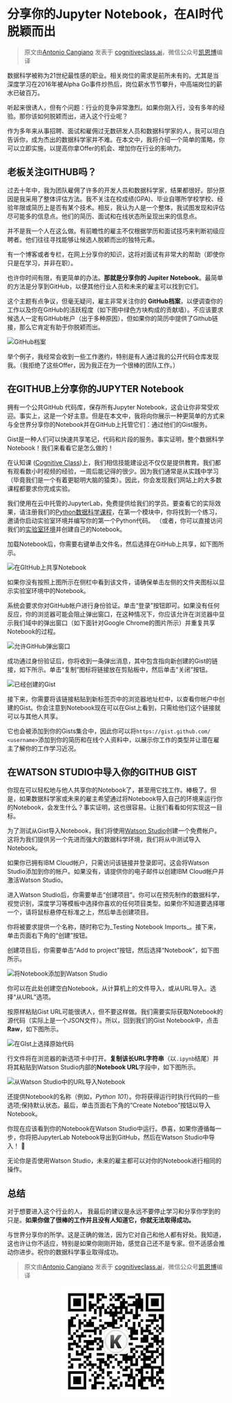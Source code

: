 # 分享你的Jupyter Notebook，在AI时代脱颖而出

> 原文由[Antonio Cangiano](https://cognitiveclass.ai/blog/author/antonio) 发表于 [cognitiveclass.ai](https://cognitiveclass.ai/blog/data-scientists-stand-out-by-sharing-your-notebooks/)，微信公众号[凯恩博](https://mp.weixin.qq.com/s?__biz=MzU4NDczNjI0NA==&mid=2247483673&idx=1&sn=c325e1d3fcdffdb09f635124e226c84c&chksm=fd940d82cae384947008aceaa764586865b5c023b08089181f5daa051048f926c1907a2038e7&scene=0&xtrack=1#rd)编译

数据科学被称为21世纪最性感的职业。相关岗位的需求是前所未有的。尤其是当深度学习在2016年被Alpha Go事件炒热后，岗位薪水节节攀升，中高端岗位的薪水已破百万。

听起来很诱人，但有个问题：行业的竞争非常激烈。如果你刚入行，没有多年的经验。那你该如何脱颖而出，进入这个行业呢？

作为多年来从事招聘、面试和雇佣过无数研发人员和数据科学家的人，我可以坦白告诉你，成为杰出的数据科学家并不难。在本文中，我将介绍一个简​​单的策略，你可以立即实施，以提高你拿Offer的机会、增加你在行业的影响力。

## 老板关注GITHUB吗？
过去十年中，我为团队雇佣了许多的开发人员和数据科学家，结果都很好。部分原因是我采用了整体评估方法。我不关注在校成绩(GPA)、毕业自哪所学校学校、经验年限或简历上是否有某个技术。相反，我认为人是一个整体，我试图发现和评估尽可能多的信息点。他们的简历、面试和在线状态所呈现出来的信息点。

并不是我一个人在这么做。有前瞻性的雇主不仅根据学历和面试技巧来判断初级应聘者。他们往往寻找能够让候选人脱颖而出的独特元素。

有一个博客或者专栏，在网上分享你的知识，这将对面试有非常大的帮助（即使你只是在学习，并非在职）。

也许你时间有限，有更简单的办法。**那就是分享你的 Jupiter Notebook**。最简单的方法是分享到GitHub，以便其他行业人员和未来的雇主可以找到它们。

这个主题有点争议，但毫无疑问，雇主非常关注你的 **GitHub档案**，以便调查你的工作以及你在GitHub的活跃程度（如下图中绿色方块构成的贡献墙）。不应该要求候选人一定有GitHub帐户（出于多种原因），但如果你的简历中提供了Github链接，那么它肯定有助于你脱颖而出。

![GitHub档案](https://cognitiveclass.ai/wp-content/uploads/2018/12/my-github-profile-e1543874449580.png)

举个例子，我经常会收到一些工作邀约，特别是有人通过我的公开代码仓库发现我。（我拒绝了这些Offer，因为我正在为一个很棒的团队工作。）

## 在GITHUB上分享你的JUPYTER Notebook
拥有一个公共GitHub 代码库，保存所有Jupyter Notebook，这会让你非常受欢迎。事实上，这是一个好主意。但是在本文中，我将向你展示一种更简单的方式来与全世界分享你的Notebook并在GitHub上托管它们：通过他们的Gist服务。

Gist是一种人们可以快速共享笔记，代码和片段的服务。事实证明，整个数据科学Notebook！我们来看看它是怎么做的！

在认知课 ([Cognitive Class](https://cognitiveclass.ai/))上，我们相信技能建设远不仅仅是提供教育。我们都有观看数小时视频的经验，一周后能记得的很少。因为我们通常是从实践中学习（毕竟我们是一个有着更聪明大脑的猿类）。因此，你会发现我们网站上的大多数课程都要求你完成实验。

我们使用在云中托管的JupyterLab，免费提供给我们的学员。要查看它的实际效果，请注册我们的[Python数据科学课程](https://cognitiveclass.ai/courses/python-for-data-science/)，在第一个模块中，你将找到一个练习，邀请你启动实验室环境并编写你的第一个Python代码。 （或者，你可以直接访问我们的[实验室环境](https://labs.cognitiveclass.ai/tools/jupyterlab/)并创建自己的Notebook。

加载Notebook后，你需要右键单击文件名，然后选择在GitHub上共享，如下图所示。

![在GItHub上共享Notebook](https://cognitiveclass.ai/wp-content/uploads/2018/12/sharing-lab-to-github-e1543874833415.png)

如果你没有按照上图所示在侧栏中看到该文件，请确保单击左侧的文件夹图标以显示实验室环境中的Notebook。

系统会要求你对GitHub帐户进行身份验证。单击“登录”按钮即可。如果没有任何反应，你的浏览器可能会阻止弹出窗口，在这种情况下，你应该允许在浏览器中显示我们域中的弹出窗口（如下面针对Google Chrome的图片所示）并重复共享Notebook的过程。

![允许GitHub弹出窗口](https://cognitiveclass.ai/wp-content/uploads/2018/12/allowing-github-e1543874963182.png)

成功通过身份验证后，你将收到一条弹出消息，其中包含指向新创建的Gist的链接，如下所示。单击“复制”图标将链接放在剪贴板中，然后单击“关闭”按钮。

![已经创建的Gist](https://cognitiveclass.ai/wp-content/uploads/2018/12/gist-available-e1543875084191.png)

接下来，你需要将该链接粘贴到新标签页中的浏览器地址栏中，以查看你帐户中创建的Gist。你会注意到Notebook现在可以在Gist上看到，只需给他们这个链接就可以与其他人共享。

它也会被添加到你的Gists集合中，因此你可以将`https://gist.github.com/ <username>`添加到你的简历和在线个人资料中，以展示你工作的类型并让潜在雇主了解你的工作学习近况。

## 在WATSON STUDIO中导入你的GITHUB GIST
你现在可以轻松地与他人共享你的Notebook了，甚至用它找工作。棒极了。但是，如果数据科学家或未来的雇主希望通过将Notebook导入自己的环境来运行你的Notebook，会发生什么？事实证明，这也很容易。让我们看看如何实现这一目标。

为了测试从Gist导入Notebook，我们将使用[Watson Studio](https://cocl.us/github-sharing-ws)创建一个免费帐户。这将为我们提供另一个先进而强大的数据科学环境，我们将从中测试导入Notebook。

如果你已拥有IBM Cloud帐户，只需访问该链接并登录即可。这会将Watson Studio添加到你的帐户。如果没有，请提供你的电子邮件以创建IBM Cloud帐户并激活Watson Studio。

进入Watson Studio后，你需要单击“创建项目”。你可以在预先制作的数据科学，视觉识别，深度学习等模板中选择你喜欢的任何项目类型。如果你不知道要选择哪一个，请将鼠标悬停在标准之上，然后单击创建项目。

你将被要求提供一个名称，随时称它为_Testing Notebook Imports_。接下来，单击页面右下角的“创建”按钮。

创建项目后，你需要单击“Add to project”按钮，然后选择“Notebook”，如下图所示。

![将Notebook添加到Watson Studio](https://cognitiveclass.ai/wp-content/uploads/2018/12/watson-studio-add-notebook-e1543875376353.png) 

你可以在此处创建空白Notebook，从计算机上的文件导入，或从URL导入。选择“从URL”选项。

按原样粘贴Gist URL可能很诱人，但不要这样做。我们需要实际获取Notebook的源代码（实际上是一个JSON文件）。所以，回到我们的Gist Notebook中，点击**Raw**，如下图所示。

![在GIst上选择原始代码](https://cognitiveclass.ai/wp-content/uploads/2018/12/raw-json-on-gist-e1544037676902.png)

行文件将在浏览器的新选项卡中打开。**复制该长URL字符串**（以`.ipynb`结尾）并将其粘贴到Watson Studio内部的**Notebook URL**字段中，如下图所示。

![从Watson Studio中的URL导入Notebook](https://cognitiveclass.ai/wp-content/uploads/2018/12/new-notebook-import-e1543875845639.png)

还提供Notebook的名称（例如，_Python 101_）。你将获得运行时执行代码的一些选项;保持默认状态。最后，单击页面右下角的“Create Noteboo”按钮以导入Notebook。

你现在应该看到你的Notebook在Watson Studio中运行。恭喜，如果你遵循每一步，你将把JupyterLab Notebook导出到GitHub，然后在Watson Studio中导入！ 🎉

无论你是否使用Watson Studio，未来的雇主都可以对你的Notebook进行相同的操作。

## 总结
对于想要进入这个行业的人， 我最后的建议是永远不要停止学习和分享你学到的只是。**如果你做了很棒的工作并且没有人知道它，你就无法取得成功。**

与世界分享你的所学。这是正确的做法，因为它对自己和他人都有好处。我知道，这也许让你不适应，特别是如果你刚刚开始，感觉自己还不是专家。但不适感会推动你进步。祝你的数据科学事业取得成功。

> 原文由[Antonio Cangiano](https://cognitiveclass.ai/blog/author/antonio) 发表于 [cognitiveclass.ai](https://cognitiveclass.ai/blog/data-scientists-stand-out-by-sharing-your-notebooks/)，微信公众号[凯恩博](https://mp.weixin.qq.com/s?__biz=MzU4NDczNjI0NA==&mid=2247483673&idx=1&sn=c325e1d3fcdffdb09f635124e226c84c&chksm=fd940d82cae384947008aceaa764586865b5c023b08089181f5daa051048f926c1907a2038e7&scene=0&xtrack=1#rd)编译
<p align="center">
<img src="wx-qr.jpg" />
</p>
